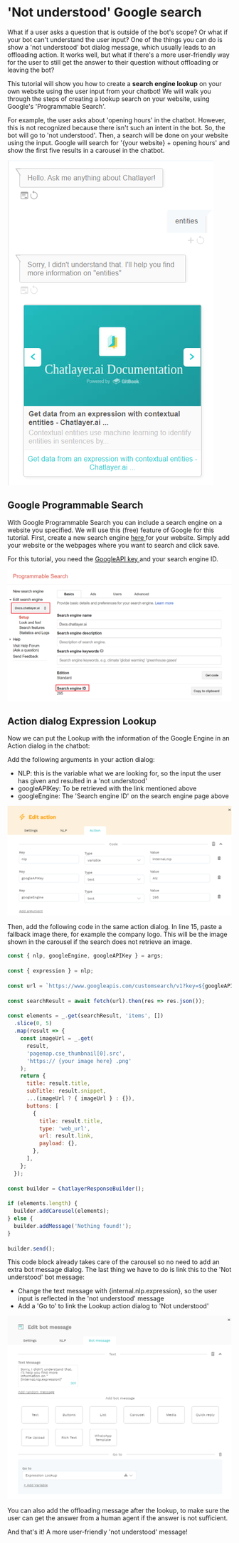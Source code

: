 # 'Not understood' Google search

What if a user asks a question that is outside of the bot's scope? Or what if your bot can't understand the user input? One of the things you can do is show a 'not understood' bot dialog message, which usually leads to an offloading action. It works well, but what if there's a more user-friendly way for the user to still get the answer to their question without offloading or leaving the bot?  

This tutorial will show you how to create a **search engine lookup** on your own website using the user input from your chatbot! We will walk you through the steps of creating a lookup search on your website, using Google's 'Programmable Search'. 

For example, the user asks about 'opening hours' in the chatbot. However, this is not recognized because there isn't such an intent in the bot. So, the bot will go to 'not understood'. Then, a search will be done on your website using the input. Google will search for '{your website} + opening hours' and show the first five results in a carousel in the chatbot.

![An example of the &apos;Not understood&apos; lookup functionality using the Chatlayer docs.](../.gitbook/assets/image%20%28359%29.png)



## Google Programmable Search

With Google Programmable Search you can include a search engine on a website you specified. We will use this \(free\) feature of Google for this tutorial. First, create a new search engine [here ](https://programmablesearchengine.google.com/cse/create/new)for your website. Simply add your website or the webpages where you want to search and click save.

For this tutorial, you need the [GoogleAPI key ](https://developers.google.com/custom-search/v1/introduction)and your search engine ID.

![](../.gitbook/assets/image%20%28358%29.png)

## Action dialog Expression Lookup

Now we can put the Lookup with the information of the Google Engine in an Action dialog in the chatbot:

Add the following arguments in your action dialog:

* NLP: this is the variable what we are looking for, so the input the user has given and resulted in a 'not understood'
* googleAPIKey: To be retrieved with the link mentioned above
* googleEngine: The 'Search engine ID' on the search engine page above 

![](../.gitbook/assets/image%20%28361%29.png)

Then, add the following code in the same action dialog. In line 15, paste a fallback image there, for example the company logo. This will be the image shown in the carousel if the search does not retrieve an image. 

```javascript
const { nlp, googleEngine, googleAPIKey } = args;

const { expression } = nlp;

const url = `https://www.googleapis.com/customsearch/v1?key=${googleAPIKey}&cx=${googleEngine}&q=${expression}`;

const searchResult = await fetch(url).then(res => res.json());

const elements = _.get(searchResult, 'items', [])
  .slice(0, 5)
  .map(result => {
    const imageUrl = _.get(
      result,
      'pagemap.cse_thumbnail[0].src',
      'https:// {your image here} .png'
    );
    return {
      title: result.title,
      subTitle: result.snippet,
      ...(imageUrl ? { imageUrl } : {}),
      buttons: [
        {
          title: result.title,
          type: 'web_url',
          url: result.link,
          payload: {},
        },
      ],
    };
  });

const builder = ChatlayerResponseBuilder();

if (elements.length) {
  builder.addCarousel(elements);
} else {
  builder.addMessage('Nothing found!');
}

builder.send();


```

This code block already takes care of the carousel so no need to add an extra bot message dialog. The last thing we have to do is link this to the 'Not understood' bot message:

* Change the text message with {internal.nlp.expression}, so the user input is reflected in the 'not understood' message
* Add a 'Go to' to link the Lookup action dialog to 'Not understood'

![](../.gitbook/assets/image%20%28363%29.png)

You can also add the offloading message after the lookup, to make sure the user can get the answer from a human agent if the answer is not sufficient. 

And that's it! A more user-friendly 'not understood' message!



